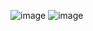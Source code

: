 
![image](https://github.com/user-attachments/assets/d3eb2884-6716-4012-825d-83e0b55015ce)
![image](https://github.com/user-attachments/assets/dc9b8c40-288f-4d7a-8255-933e59680ad1)
